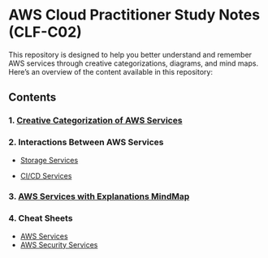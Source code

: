 # AWS Cloud Practitioner Study Notes (CLF-C02)

This repository is designed to help you better understand and remember AWS services through creative categorizations, diagrams, and mind maps. Here’s an overview of the content available in this repository:

## Contents

### 1. [Creative Categorization of AWS Services](Creative%20AWS%20Services%20Categorization.md)
   <!--- **Description**: AWS services can sometimes be challenging to remember and differentiate. In this document, AWS services are grouped by creative and unconventional criteria.-->

### 2. Interactions Between AWS Services
   <!--- **Description**: This section includes diagrams illustrating the interactions between various AWS services in different categories:-->

   - [Storage Services](Interactions%20Between%20AWS%20Storage%20Services.png)

   - [CI/CD Services](Interactions%20Between%20AWS%20CI_CD%20Services.png)

### 3. [AWS Services with Explanations MindMap](AWS%20Services%20with%20Explanations%20MindMap.png)
   <!---- **Description**: This mind map provides a visual overview of various AWS services, organized by categories such as compute, storage, networking, and more, with brief explanations for each.-->

### 4. Cheat Sheets
   - [AWS Services](https://cybr.com/wp-content/uploads/2024/05/aws-security-services-specialty-certification-v3-scaled.jpeg)
   - [AWS Security Services](https://cybr.com/wp-content/uploads/2023/10/aws-security-services-v3-scaled.jpeg)
